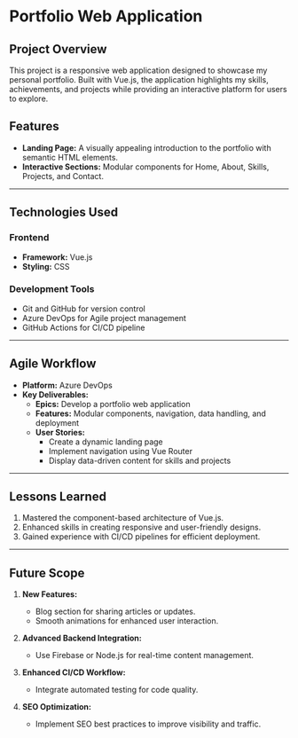 # **Portfolio Web Application**

## **Project Overview**  
This project is a responsive web application designed to showcase my personal portfolio. Built with Vue.js, the application highlights my skills, achievements, and projects while providing an interactive platform for users to explore.

## **Features**  
- **Landing Page:** A visually appealing introduction to the portfolio with semantic HTML elements.  
- **Interactive Sections:** Modular components for Home, About, Skills, Projects, and Contact.   

---

## **Technologies Used**  

### **Frontend**  
- **Framework:** Vue.js  
- **Styling:** CSS

### **Development Tools**  
- Git and GitHub for version control  
- Azure DevOps for Agile project management  
- GitHub Actions for CI/CD pipeline  
---

## **Agile Workflow**  
- **Platform:** Azure DevOps  
- **Key Deliverables:**  
  - **Epics:** Develop a portfolio web application  
  - **Features:** Modular components, navigation, data handling, and deployment  
  - **User Stories:**  
    - Create a dynamic landing page  
    - Implement navigation using Vue Router  
    - Display data-driven content for skills and projects  

---

## **Lessons Learned**  
1. Mastered the component-based architecture of Vue.js.  
2. Enhanced skills in creating responsive and user-friendly designs.  
3. Gained experience with CI/CD pipelines for efficient deployment.  

---

## **Future Scope**  
1. **New Features:**  
   - Blog section for sharing articles or updates.  
   - Smooth animations for enhanced user interaction.  

2. **Advanced Backend Integration:**  
   - Use Firebase or Node.js for real-time content management.  

3. **Enhanced CI/CD Workflow:**  
   - Integrate automated testing for code quality.  

4. **SEO Optimization:**  
   - Implement SEO best practices to improve visibility and traffic.  
